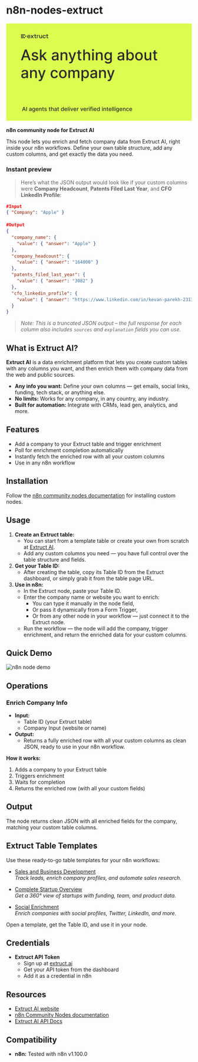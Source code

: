 # n8n-nodes-extruct

![Extruct AI Banner](icons/banner.png)

**n8n community node for Extruct AI**

This node lets you enrich and fetch company data from Extruct AI, right inside your n8n workflows.
Define your own table structure, add any custom columns, and get exactly the data you need.

### Instant preview

> Here’s what the JSON output would look like if your custom columns were **Company Headcount**, **Patents Filed Last Year**, and **CFO LinkedIn Profile**:


```json
#Input
{ "Company": "Apple" }

#Output
{
  "company_name": {
    "value": { "answer": "Apple" }
  },
  "company_headcount": {
    "value": { "answer": "164000" }
  },
  "patents_filed_last_year": {
    "value": { "answer": "3082" }
  },
  "cfo_linkedin_profile": {
    "value": { "answer": "https://www.linkedin.com/in/kevan-parekh-231377" }
  }
}
```
> *Note: This is a truncated JSON output – the full response for each column also includes `sources` and `explanation` fields you can use.*



## What is Extruct AI?

**Extruct AI** is a data enrichment platform that lets you create custom tables with any columns you want, and then enrich them with company data from the web and public sources.  

- **Any info you want:** Define your own columns — get emails, social links, funding, tech stack, or anything else.
- **No limits:** Works for any company, in any country, any industry.
- **Built for automation:** Integrate with CRMs, lead gen, analytics, and more.



## Features

- Add a company to your Extruct table and trigger enrichment
- Poll for enrichment completion automatically
- Instantly fetch the enriched row with all your custom columns
- Use in any n8n workflow



## Installation

Follow the [n8n community nodes documentation](https://docs.n8n.io/integrations/community-nodes/) for installing custom nodes.



## Usage

1. **Create an Extruct table:**
   - You can start from a template table or create your own from scratch at [Extruct AI](https://extruct.ai).
   - Add any custom columns you need — you have full control over the table structure and fields.
2. **Get your Table ID:**
   - After creating the table, copy its Table ID from the Extruct dashboard, or simply grab it from the table page URL.
3. **Use in n8n:**
   - In the Extruct node, paste your Table ID.
   - Enter the company name or website you want to enrich:
     - You can type it manually in the node field,
     - Or pass it dynamically from a Form Trigger,
     - Or from any other node in your workflow — just connect it to the Extruct node.
   - Run the workflow — the node will add the company, trigger enrichment, and return the enriched data for your custom columns.

## Quick Demo

![n8n node demo](https://github.com/zodackwand/extruct_screenshots/blob/main/demo.gif?raw=true)


## Operations

### Enrich Company Info

- **Input:**  
  - Table ID (your Extruct table)
  - Company Input (website or name)
- **Output:**  
  - Returns a fully enriched row with all your custom columns as clean JSON, ready to use in your n8n workflow.

**How it works:**  
1. Adds a company to your Extruct table  
2. Triggers enrichment  
3. Waits for completion  
4. Returns the enriched row (with all your custom fields)



## Output
The node returns clean JSON with all enriched fields for the company, matching your custom table columns.



## Extruct Table Templates
Use these ready-to-go table templates for your n8n workflows:

- [Sales and Business Development](https://app.extruct.ai/tables/shared/jlcBdFwKXrC8uw21)  
  *Track leads, enrich company profiles, and automate sales research.*

- [Complete Startup Overview](https://app.extruct.ai/tables/shared/gQlqQK4pQgPDmk81)  
  *Get a 360° view of startups with funding, team, and product data.*

- [Social Enrichment](https://app.extruct.ai/tables/shared/VfGemEC1BujAIJx8)  
  *Enrich companies with social profiles, Twitter, LinkedIn, and more.*

Open a template, get the Table ID, and use it in your node.



## Credentials

- **Extruct API Token**  
  - Sign up at [extruct.ai](https://extruct.ai)
  - Get your API token from the dashboard
  - Add it as a credential in n8n



## Resources

- [Extruct AI website](https://extruct.ai)
- [n8n Community Nodes documentation](https://docs.n8n.io/integrations/community-nodes/)
- [Extruct AI API Docs](https://www.extruct.ai/docs/extruct-ai/product)



## Compatibility

- **n8n:** Tested with n8n v1.100.0
